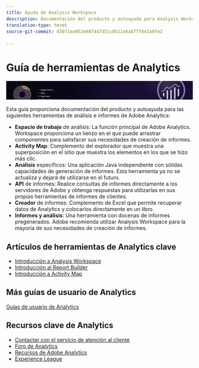 ```yaml
---
title: Ayuda de Analysis Workspace
description: Documentación del producto y autoayuda para Analysis Workspace, Activity Map, Creador de informes, API de informes e Informes y análisis (anteriormente productos de Omniture Analytics).
translation-type: tm+mt
source-git-commit: d3071ea852e98f447d51c0511a6a8fff642a8fe2

---
```



# Guía de herramientas de Analytics

![Banner](../../assets/doc_banner_analyze.png)

Esta guía proporciona documentación del producto y autoayuda para las siguientes herramientas de análisis e informes de Adobe Analytics:

* **Espacio de trabajo** de análisis: La función principal de Adobe Analytics. Workspace proporciona un lienzo en el que puede arrastrar componentes para satisfacer sus necesidades de creación de informes.
* **Activity Map**: Complemento del explorador que muestra una superposición en el sitio que muestra los elementos en los que se hizo más clic.
* **Análisis** específicos: Una aplicación Java independiente con sólidas capacidades de generación de informes. Esta herramienta ya no se actualiza y dejará de utilizarse en el futuro.
* **API** de informes: Realice consultas de informes directamente a los servidores de Adobe y obtenga respuestas para utilizarlas en sus propias herramientas de informes de clientes.
* **Creador** de informes: Complemento de Excel que permite recuperar datos de Analytics y colocarlos directamente en un libro.
* **Informes y análisis**: Una herramienta con docenas de informes pregenerados. Adobe recomienda utilizar Analysis Workspace para la mayoría de sus necesidades de creación de informes.

## Artículos de herramientas de Analytics clave

* [Introducción a Analysis Workspace](analysis-workspace/home.md)
* [Introducción al Report Builder](report-builder/home.md)
* [Introducción a Activity Map](activity-map/activity-map.md)

## Más guías de usuario de Analytics

[Guías de usuario de Analytics](/help/landing/home.md)

## Recursos clave de Analytics

* [Contactar con el servicio de atención al cliente](https://helpx.adobe.com/contact/enterprise-support.ec.html)
* [Foro de Analytics](https://forums.adobe.com/community/experience-cloud/analytics-cloud/analytics)
* [Recursos de Adobe Analytics](https://forums.adobe.com/message/10660755)
* [Experience League](https://landing.adobe.com/experience-league/)
